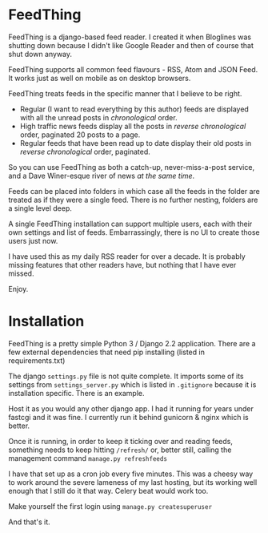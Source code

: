 FeedThing
=========

FeedThing is a django-based feed reader.  I created it when Bloglines was shutting down because I didn't like Google Reader and then of course that shut down anyway.

FeedThing supports all common feed flavours - RSS, Atom and JSON Feed.  It works just as well on mobile as on desktop browsers.

FeedThing treats feeds in the specific manner that I believe to be right.  

- Regular (I want to read everything by this author) feeds are displayed with all the unread posts in *chronological* order.
- High traffic news feeds display all the posts in *reverse chronological* order, paginated 20 posts to a page.
- Regular feeds that have been read up to date display their old posts in *reverse chronological* order, paginated.
 
So you can use FeedThing as both a catch-up, never-miss-a-post service, and a Dave Winer-esque river of news _at the same time_.

Feeds can be placed into folders in which case all the feeds in the folder are treated as if they were a single feed.  There is no further nesting, folders are a single level deep.

A single FeedThing installation can support multiple users, each with their own settings and list of feeds.  Embarrassingly, there is no UI to create those users just now.

I have used this as my daily RSS reader for over a decade.  It is probably missing features that other readers have, but nothing that I have ever missed.

Enjoy.

Installation
============

FeedThing is a pretty simple Python 3 / Django 2.2 application.  There are a few external dependencies that need pip installing (listed in requirements.txt)

The django `settings.py` file  is not quite complete.  It imports some of its settings from `settings_server.py` which is listed in `.gitignore` because it is installation specific.  There is an example.

Host it as you would any other django app.  I had it running for years under fastcgi and it was fine.  I currently run it behind gunicorn & nginx which is better.

Once it is running, in order to keep it ticking over and reading feeds, something needs to keep hitting `/refresh/` or, better still, calling the management command `manage.py refreshfeeds`

I have that set up as a cron job every five minutes.  This was a cheesy way to work around the severe lameness of my last hosting, but its working well enough that I still do it that way.  Celery beat would work too.

Make yourself the first login using `manage.py createsuperuser`

And that's it.

